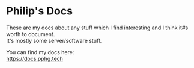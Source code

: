 # Philip's Docs

These are my docs about any stuff which I find interesting and I think it#s worth to document.  
It's mostly some server/software stuff.

You can find my docs here:  
<https://docs.pphg.tech>